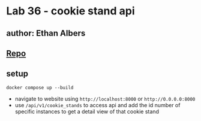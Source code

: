 # Lab 36 - cookie stand api
## author: Ethan Albers
## [Repo](https://github.com/ekalbers/cookie-stand-api)
## setup
`docker compose up --build`
- navigate to website using `http://localhost:8000` or `http://0.0.0.0:8000`
- use `/api/v1/cookie_stands` to access api and add the id number of specific instances to get a detail view of that cookie stand
